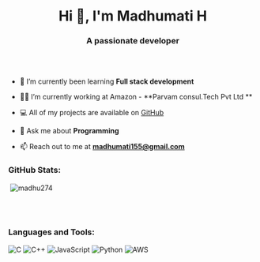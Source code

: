 <h1 align="center">Hi 👋, I'm Madhumati H</h1>
<h3 align="center">A passionate developer </h3>

<br>
<br>

- 🌱 I’m currently been learning **Full stack development**

- 👨‍💻 I’m currently working at Amazon - **Parvam consul.Tech Pvt Ltd **
  
- 💻 All of my projects are available on [GitHub]([https://github.com/Nithingowda16](https://github.com/madhu274/2LG21CS020_MADHUMATI_T-P_25_GEC_Talakal_ParvaM.git))

- 💬 Ask me about **Programming**

- 📫 Reach out to me at **madhumati155@gmail.com**

<h3 align="left">GitHub Stats:</h3>
<div>

<p>&nbsp;<img align="center" src="https://github-readme-stats.vercel.app/api?username=madhu274&show_icons=true&locale=en" alt="madhu274"/></p>
<br>
</div>
<br>
<h3 align="left">Languages and Tools:</h3>

![C](https://img.shields.io/badge/c-%2300599C.svg?style=flat&logo=c&logoColor=white) ![C++](https://img.shields.io/badge/c++-%2300599C.svg?style=flat&logo=c%2B%2B&logoColor=white)  ![JavaScript](https://img.shields.io/badge/javascript-%23323330.svg?style=flat&logo=javascript&logoColor=%23F7DF1E) ![Python](https://img.shields.io/badge/python-3670A0?style=flat&logo=python&logoColor=ffdd54) ![AWS](https://img.shields.io/badge/AWS-%23FF9900.svg?style=flat&logo=amazon-aws&logoColor=white)
